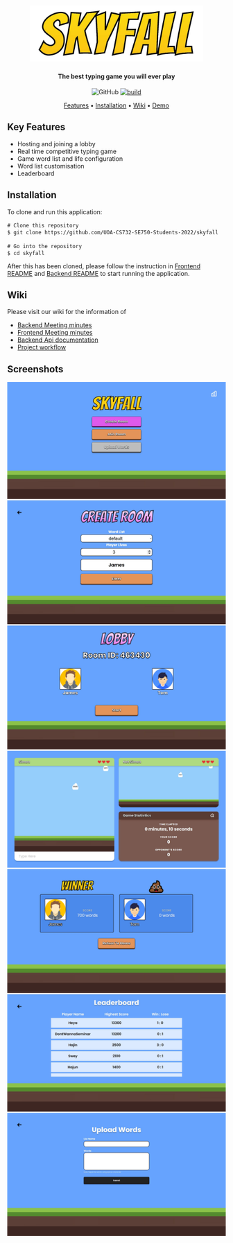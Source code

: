 <h1 align="center">
  <br>
  <img src="./resources/skyfall_logo.svg" alt="skyfall" width="400">
</h1>

<h4 align="center">The best typing game you will ever play</h4>

<p align="center">
  <img alt="GitHub" src="https://img.shields.io/badge/license-MIT-blue">
  <a href="https://github.com/UOA-CS732-SE750-Students-2022/skyfall/actions/workflows/deploy.yml">
  <img src="https://github.com/UOA-CS732-SE750-Students-2022/skyfall/actions/workflows/deploy.yml/badge.svg" alt="build"></a>
</p>

<p align="center">
  <a href="#key-features">Features</a> •
  <a href="#installation">Installation</a> •
  <a href="https://github.com/UOA-CS732-SE750-Students-2022/skyfall/wiki">Wiki</a> •
  <a href="http://skyfall-game.herokuapp.com/">Demo</a>
</p>

## Key Features

- Hosting and joining a lobby
- Real time competitive typing game
- Game word list and life configuration
- Word list customisation
- Leaderboard

## Installation

To clone and run this application:

```shell
# Clone this repository
$ git clone https://github.com/UOA-CS732-SE750-Students-2022/skyfall

# Go into the repository
$ cd skyfall
```

After this has been cloned, please follow the instruction in [Frontend README](./frontend/README.md)
and [Backend README](./backend/README.md) to start running the application.

## Wiki

Please visit our wiki for the information of

- [Backend Meeting minutes](https://github.com/UOA-CS732-SE750-Students-2022/skyfall/wiki/Meeting-Minutes-(Backend))
- [Frontend Meeting minutes](https://github.com/UOA-CS732-SE750-Students-2022/skyfall/wiki/Meeting-Minutes-(Frontend))
- [Backend Api documentation](https://github.com/UOA-CS732-SE750-Students-2022/skyfall/wiki/Backend-endpoints)
- [Project workflow](https://github.com/UOA-CS732-SE750-Students-2022/skyfall/wiki/Project-Workflow)

## Screenshots

<img src="./resources/home.JPG"> 
<img src="./resources/create_room.JPG">
<img src="./resources/lobby.JPG">
<img src="./resources/game.JPG">
<img src="./resources/scoreboard.JPG">
<img src="./resources/leaderboard.JPG">
<img src="./resources/wordlist.JPG">
